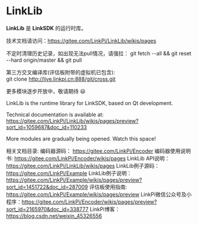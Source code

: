 # LinkLib

**LinkLib** 是 **LinkSDK** 的运行时库。

技术文档请访问：https://gitee.com/LinkPi/LinkLib/wikis/pages

不定时清理历史记录，如出现无法pull情况，请强拉：
git fetch --all && git reset --hard origin/master && git pull

第三方交叉编译库(评估板附带的虚拟机已包含): 
git clone http://live.linkpi.cn:888/git/cross.git

更多模块逐步开放中，敬请期待 :smiley: 

LinkLib is the runtime library for LinkSDK, based on Qt development.

Technical documentation is available at: https://gitee.com/LinkPi/LinkLib/wikis/pages/preview?sort_id=1059687&doc_id=110233

More modules are gradually being opened. Watch this space!

相关文档目录:
编码器源码： https://gitee.com/LinkPi/Encoder
编码器使用说明书: https://gitee.com/LinkPi/Encoder/wikis/pages
LinkLib API说明：https://gitee.com/LinkPi/LinkLib/wikis/pages
LinkLib例子源码：https://gitee.com/LinkPi/Example
LinkLib例子说明：https://gitee.com/LinkPi/Example/wikis/pages/preview?sort_id=1451722&doc_id=287009
评估板使用指南: https://gitee.com/LinkPi/Example/wikis/pages/preview
LinkPi微信公众号及小程序：https://gitee.com/LinkPi/Encoder/wikis/pages/preview?sort_id=2165970&doc_id=338777
LinkPi博客：https://blog.csdn.net/weixin_45326556  